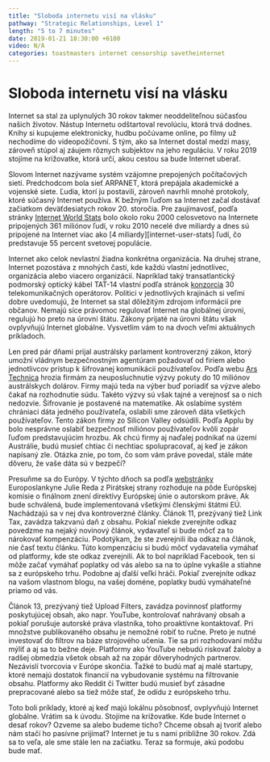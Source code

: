```yaml
---
title: "Sloboda internetu visí na vlásku"
pathway: "Strategic Relationships, Level 1"
length: "5 to 7 minutes"
date: 2019-01-21 18:30:00 +0100
video: N/A
categories: toastmasters internet censorship savetheinternet
---
```


# Sloboda internetu visí na vlásku
Internet sa stal za uplynulých 30 rokov takmer neoddeliteľnou súčasťou našich životov. Nástup Internetu odštartoval revolúciu, ktorá trvá dodnes. Knihy si kupujeme elektronicky, hudbu počúvame online, po filmy už nechodíme do videopožičovní. S tým, ako sa Internet dostal medzi masy, zároveň stúpol aj záujem rôznych subjektov na jeho reguláciu. V roku 2019 stojíme na križovatke, ktorá určí, akou cestou sa bude Internet uberať.

Slovom Internet nazývame systém vzájomne prepojených počítačových sietí. Predchodcom bola sieť ARPANET, ktorá prepájala akademické a vojenské siete. Ľudia, ktorí ju postavili, zároveň navrhli mnohé protokoly, ktoré súčasný Internet používa. K bežným ľuďom sa Internet začal dostávať začiatkom deväťdesiatych rokov 20. storočia. Pre zaujímavosť, podľa stránky [Internet World Stats][internet-world-stats] bolo okolo roku 2000 celosvetovo na Internete pripojených 361 miliónov ľudí, v roku 2010 necelé dve miliardy a dnes sú pripojené na Internet viac ako [4 miliardy][internet-user-stats] ľudí, čo predstavuje 55 percent svetovej populácie.

Internet ako celok nevlastní žiadna konkrétna organizácia. Na druhej strane, Internet pozostáva z mnohých častí, kde každú vlastní jednotlivec, organizácia alebo viacero organizácií. Napríklad taký transatlantický podmorský optický kábel TAT-14 vlastní podľa stránok [konzorcia][tat-14-sprint] 30 telekomunikačných operátorov. Politici v jednotlivých krajinách si veľmi dobre uvedomujú, že Internet sa stal dôležitým zdrojom informácií pre občanov. Nemajú síce právomoc regulovať Internet na globálnej úrovni, regulujú ho preto na úrovni štátu. Zákony prijaté na úrovni štátu však ovplyvňujú Internet globálne. Vysvetlím vám to na dvoch veľmi aktuálnych príkladoch.

Len pred pár dňami prijal austrálsky parlament kontroverzný zákon, ktorý umožní vládnym bezpečnostným agentúram požadovať od firiem alebo jednotlivcov prístup k šifrovanej komunikácii používateľov. Podľa webu [Ars Technica][australia-law] hrozia firmám za neuposluchnutie výzvy pokuty do 10 miliónov austrálskych dolárov. Firmy majú teda na výber buď poriadiť sa výzve alebo čakať na rozhodnutie súdu. Takéto výzvy sú však tajné a verejnosť sa o nich nedozvie. Šifrovanie je postavené na matematike. Ak oslabíme systém chrániaci dáta jedného používateľa, oslabili sme zároveň dáta všetkých používateľov. Tento zákon firmy zo Silicon Valley odsúdili. Podľa Applu by bolo nesprávne oslabiť bezpečnosť miliónov používateľov kvôli zopár ľuďom predstavujúcim hrozbu. Ak chcú firmy aj naďalej podnikať na území Austrálie, budú musieť chtiac či nechtiac spolupracovať, aj keď je zákon napísaný zle. Otázka znie, po tom, čo som vám práve povedal, stále máte dôveru, že vaše dáta sú v bezpečí?

Presuňme sa do Európy. V týchto dňoch sa podľa [webstránky][eu-copyright] Europoslankyne Julie Reda z Pirátskej strany rozhoduje na pôde Európskej komisie o finálnom znení direktívy Európskej únie o autorskom práve. Ak bude schválená, bude implementovaná všetkými členskými štátmi EÚ. Nachádzajú sa v nej dva kontroverzné články. Článok 11, prezývaný tiež Link Tax, zavádza takzvanú daň z obsahu. Pokiaľ niekde zverejníte odkaz povedzme na nejaký novinový článok, vydavateľ si bude môcť za to nárokovať kompenzáciu. Podotýkam, že ste zverejnili iba odkaz na článok, nie časť textu článku. Túto kompenzáciu si budú môcť vydavatelia vymáhať od platformy, kde ste odkaz zverejnili. Ak to bol napríklad Facebook, ten si môže začať vymáhať poplatky od vás alebo sa na to úplne vykašle a stiahne sa z európskeho trhu. Podobne aj ďalší veľkí hráči. Pokiaľ zverejníte odkaz na vašom vlastnom blogu, na vašej doméne, poplatky budú vymáhateľné priamo od vás.

Článok 13, prezývaný tiež Upload Filters, zavádza povinnosť platformy poskytujúcej obsah, ako napr. YouTube, kontrolovať nahrávaný obsah a pokiaľ porušuje autorské práva vlastníka, toho proaktívne kontaktovať. Pri množstve publikovaného obsahu je nemožné robiť to ručne. Preto je nutné investovať do filtrov na báze strojového učenia. Tie sa pri rozhodovaní môžu mýliť a aj sa to bežne deje. Platformy ako YouTube nebudú riskovať žaloby a radšej obmedzia všetok obsah až na zopár dôveryhodných partnerov. Nezávislí tvorcovia v Európe skončia. Ťažké to budú mať aj malé startupy, ktoré nemajú dostatok financií na vybudovanie systému na filtrovanie obsahu. Platformy ako Reddit či Twitter budú musieť byť zásadne prepracované alebo sa tiež môže stať, že odídu z európskeho trhu.

Toto boli príklady, ktoré aj keď majú lokálnu pôsobnosť, ovplyvňujú Internet globálne. Vrátim sa k úvodu. Stojíme na križovatke. Kde bude Internet o desať rokov? Ozveme sa alebo budeme ticho? Chceme obsah aj tvoriť alebo nám stačí ho pasívne prijímať? Internet je tu s nami približne 30 rokov. Zdá sa to veľa, ale sme stále len na začiatku. Teraz sa formuje, akú podobu bude mať.

[//]: # (Used references)
[internet-world-stats]: https://internetworldstats.com/stats.htm
[tat-14-sprint]: https://www.tat-14.com/tat14/gclist.jsp
[australia-law]: https://arstechnica.com/tech-policy/2018/12/australia-passes-new-law-to-thwart-strong-encryption/
[eu-copyright]: https://juliareda.eu/2019/01/article-13-almost-finished/